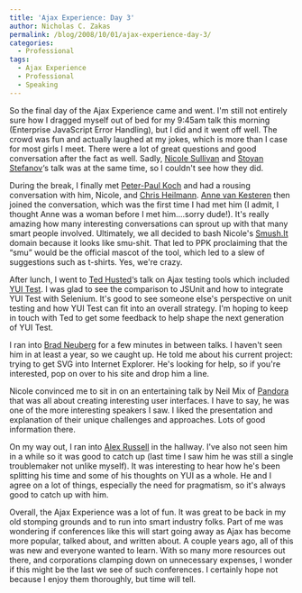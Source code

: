 ```yaml
---
title: 'Ajax Experience: Day 3'
author: Nicholas C. Zakas
permalink: /blog/2008/10/01/ajax-experience-day-3/
categories:
  - Professional
tags:
  - Ajax Experience
  - Professional
  - Speaking
---
```

So the final day of the Ajax Experience came and went. I'm still not entirely sure how I dragged myself out of bed for my 9:45am talk this morning (Enterprise JavaScript Error Handling), but I did and it went off well. The crowd was fun and actually laughed at my jokes, which is more than I case for most girls I meet. There were a lot of great questions and good conversation after the fact as well. Sadly, [Nicole Sullivan][1] and [Stoyan Stefanov][2]&#8216;s talk was at the same time, so I couldn't see how they did.

During the break, I finally met [Peter-Paul Koch][3] and had a rousing conversation with him, Nicole, and [Chris Heilmann][4]. [Anne van Kesteren][5] then joined the conversation, which was the first time I had met him (I admit, I thought Anne was a woman before I met him&#8230;.sorry dude!). It's really amazing how many interesting conversations can sprout up with that many smart people involved. Ultimately, we all decided to bash Nicole's [Smush.It][6] domain because it looks like smu-shit. That led to PPK proclaiming that the &#8220;smu&#8221; would be the official mascot of the tool, which led to a slew of suggestions such as t-shirts. Yes, we're crazy.

After lunch, I went to [Ted Husted][7]&#8216;s talk on Ajax testing tools which included [YUI Test][8]. I was glad to see the comparison to JSUnit and how to integrate YUI Test with Selenium. It's good to see someone else's perspective on unit testing and how YUI Test can fit into an overall strategy. I'm hoping to keep in touch with Ted to get some feedback to help shape the next generation of YUI Test.

I ran into [Brad Neuberg][9] for a few minutes in between talks. I haven't seen him in at least a year, so we caught up. He told me about his current project: trying to get SVG into Internet Explorer. He's looking for help, so if you're interested, pop on over to his site and drop him a line.

Nicole convinced me to sit in on an entertaining talk by Neil Mix of [Pandora][10] that was all about creating interesting user interfaces. I have to say, he was one of the more interesting speakers I saw. I liked the presentation and explanation of their unique challenges and approaches. Lots of good information there.

On my way out, I ran into [Alex Russell][11] in the hallway. I've also not seen him in a while so it was good to catch up (last time I saw him he was still a single troublemaker not unlike myself). It was interesting to hear how he's been splitting his time and some of his thoughts on YUI as a whole. He and I agree on a lot of things, especially the need for pragmatism, so it's always good to catch up with him.

Overall, the Ajax Experience was a lot of fun. It was great to be back in my old stomping grounds and to run into smart industry folks. Part of me was wondering if conferences like this will start going away as Ajax has become more popular, talked about, and written about. A couple years ago, all of this was new and everyone wanted to learn. With so many more resources out there, and corporations clamping down on unnecessary expenses, I wonder if this might be the last we see of such conferences. I certainly hope not because I enjoy them thoroughly, but time will tell.

 [1]: http://www.stubbornella.org/
 [2]: http://www.phpied.com/
 [3]: http://www.quirksmode.org
 [4]: http://www.wait-till-i.com/
 [5]: http://www.annevankesteren.com/
 [6]: http://www.smushit.com
 [7]: http://husted.com/ted/
 [8]: http://developer.yahoo.com/yui/yuitest/
 [9]: http://www.codinginparadise.org
 [10]: http://www.pandora.com/
 [11]: http://alex.dojotoolkit.org/
